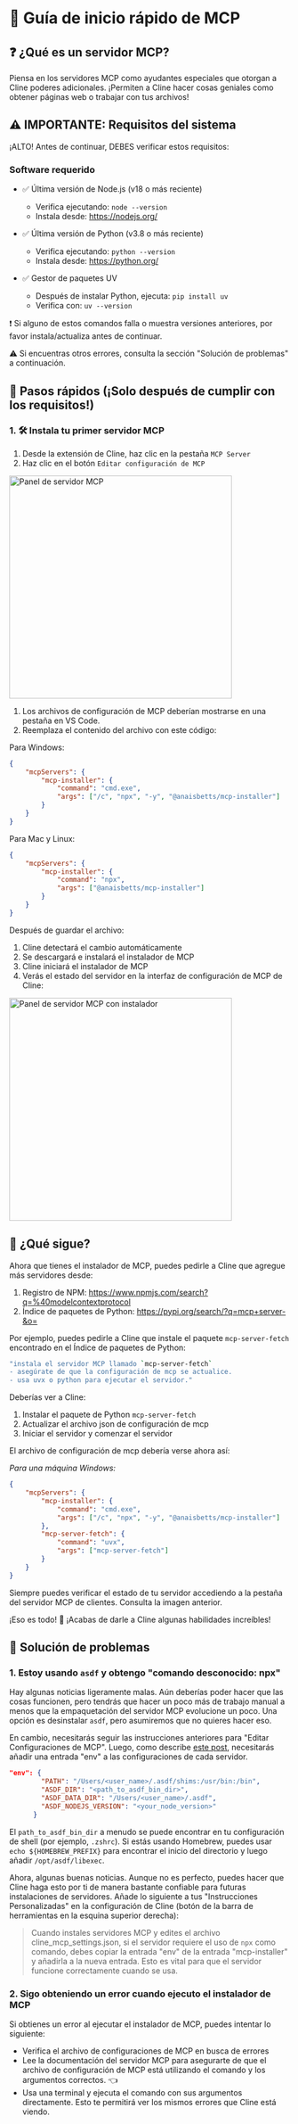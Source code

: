 # 🚀 Guía de inicio rápido de MCP

## ❓ ¿Qué es un servidor MCP?

Piensa en los servidores MCP como ayudantes especiales que otorgan a Cline poderes adicionales. ¡Permiten a Cline hacer cosas geniales como obtener páginas web o trabajar con tus archivos!

## ⚠️ IMPORTANTE: Requisitos del sistema

¡ALTO! Antes de continuar, DEBES verificar estos requisitos:

### Software requerido

-   ✅ Última versión de Node.js (v18 o más reciente)

    -   Verifica ejecutando: `node --version`
    -   Instala desde: <https://nodejs.org/>

-   ✅ Última versión de Python (v3.8 o más reciente)

    -   Verifica ejecutando: `python --version`
    -   Instala desde: <https://python.org/>

-   ✅ Gestor de paquetes UV
    -   Después de instalar Python, ejecuta: `pip install uv`
    -   Verifica con: `uv --version`

❗ Si alguno de estos comandos falla o muestra versiones anteriores, por favor instala/actualiza antes de continuar.

⚠️ Si encuentras otros errores, consulta la sección "Solución de problemas" a continuación.

## 🎯 Pasos rápidos (¡Solo después de cumplir con los requisitos!)

### 1. 🛠️ Instala tu primer servidor MCP

1. Desde la extensión de Cline, haz clic en la pestaña `MCP Server`
1. Haz clic en el botón `Editar configuración de MCP`

 <img src="https://github.com/user-attachments/assets/abf908b1-be98-4894-8dc7-ef3d27943a47" alt="Panel de servidor MCP" width="400" />

1. Los archivos de configuración de MCP deberían mostrarse en una pestaña en VS Code.
1. Reemplaza el contenido del archivo con este código:

Para Windows:

```json
{
	"mcpServers": {
		"mcp-installer": {
			"command": "cmd.exe",
			"args": ["/c", "npx", "-y", "@anaisbetts/mcp-installer"]
		}
	}
}
```

Para Mac y Linux:

```json
{
	"mcpServers": {
		"mcp-installer": {
			"command": "npx",
			"args": ["@anaisbetts/mcp-installer"]
		}
	}
}
```

Después de guardar el archivo:

1. Cline detectará el cambio automáticamente
2. Se descargará e instalará el instalador de MCP
3. Cline iniciará el instalador de MCP
4. Verás el estado del servidor en la interfaz de configuración de MCP de Cline:

<img src="https://github.com/user-attachments/assets/2abbb3de-e902-4ec2-a5e5-9418ed34684e" alt="Panel de servidor MCP con instalador" width="400" />

## 🤔 ¿Qué sigue?

Ahora que tienes el instalador de MCP, puedes pedirle a Cline que agregue más servidores desde:

1. Registro de NPM: <https://www.npmjs.com/search?q=%40modelcontextprotocol>
2. Índice de paquetes de Python: <https://pypi.org/search/?q=mcp+server-&o=>

Por ejemplo, puedes pedirle a Cline que instale el paquete `mcp-server-fetch` encontrado en el Índice de paquetes de Python:

```bash
"instala el servidor MCP llamado `mcp-server-fetch`
- asegúrate de que la configuración de mcp se actualice.
- usa uvx o python para ejecutar el servidor."
```

Deberías ver a Cline:

1. Instalar el paquete de Python `mcp-server-fetch`
1. Actualizar el archivo json de configuración de mcp
1. Iniciar el servidor y comenzar el servidor

El archivo de configuración de mcp debería verse ahora así:

_Para una máquina Windows:_
```json
{
	"mcpServers": {
		"mcp-installer": {
			"command": "cmd.exe",
			"args": ["/c", "npx", "-y", "@anaisbetts/mcp-installer"]
		},
		"mcp-server-fetch": {
			"command": "uvx",
			"args": ["mcp-server-fetch"]
		}
	}
}
```

Siempre puedes verificar el estado de tu servidor accediendo a la pestaña del servidor MCP de clientes. Consulta la imagen anterior.

¡Eso es todo! 🎉 ¡Acabas de darle a Cline algunas habilidades increíbles!

## 📝 Solución de problemas

### 1. Estoy usando `asdf` y obtengo "comando desconocido: npx"

Hay algunas noticias ligeramente malas. Aún deberías poder hacer que las cosas funcionen, pero tendrás que hacer un poco más de trabajo manual a menos que la empaquetación del servidor MCP evolucione un poco. Una opción es desinstalar `asdf`, pero asumiremos que no quieres hacer eso.

En cambio, necesitarás seguir las instrucciones anteriores para "Editar Configuraciones de MCP". Luego, como describe [este post](https://dev.to/cojiroooo/mcp-using-node-on-asdf-382n), necesitarás añadir una entrada "env" a las configuraciones de cada servidor.

```json
"env": {
        "PATH": "/Users/<user_name>/.asdf/shims:/usr/bin:/bin",
        "ASDF_DIR": "<path_to_asdf_bin_dir>",
        "ASDF_DATA_DIR": "/Users/<user_name>/.asdf",
        "ASDF_NODEJS_VERSION": "<your_node_version>"
      }
```

El `path_to_asdf_bin_dir` a menudo se puede encontrar en tu configuración de shell (por ejemplo, `.zshrc`). Si estás usando Homebrew, puedes usar `echo ${HOMEBREW_PREFIX}` para encontrar el inicio del directorio y luego añadir `/opt/asdf/libexec`.

Ahora, algunas buenas noticias. Aunque no es perfecto, puedes hacer que Cline haga esto por ti de manera bastante confiable para futuras instalaciones de servidores. Añade lo siguiente a tus "Instrucciones Personalizadas" en la configuración de Cline (botón de la barra de herramientas en la esquina superior derecha):

> Cuando instales servidores MCP y edites el archivo cline_mcp_settings.json, si el servidor requiere el uso de `npx` como comando, debes copiar la entrada "env" de la entrada "mcp-installer" y añadirla a la nueva entrada. Esto es vital para que el servidor funcione correctamente cuando se usa.

### 2. Sigo obteniendo un error cuando ejecuto el instalador de MCP

Si obtienes un error al ejecutar el instalador de MCP, puedes intentar lo siguiente:

-   Verifica el archivo de configuraciones de MCP en busca de errores
-   Lee la documentación del servidor MCP para asegurarte de que el archivo de configuración de MCP está utilizando el comando y los argumentos correctos. 👈
-   Usa una terminal y ejecuta el comando con sus argumentos directamente. Esto te permitirá ver los mismos errores que Cline está viendo.